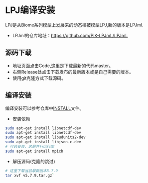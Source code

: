 # LPJ编译安装
LPJ是从Biome系列模型上发展来的动态植被模型LPJ,新的版本是LPJml.
- LPJml的仓库地址：https://github.com/PIK-LPJmL/LPJmL
## 源码下载
- 地址页面点击Code,这里是下载最新的代码master。
- 右侧Release处点击下载发布的最新版本或是自己需要的版本。
- 使用git克隆方式下载源码。

## 编译安装
编译安装可以参考仓库中[INSTALL](https://github.com/PIK-LPJmL/LPJmL/blob/master/INSTALL)文件。
- 安装依赖
```bash
sudo apt-get install libnetcdf-dev
sudo apt-get install libnetcdf-dev
sudo apt-get install libudunits2-dev
sudo apt-get install libjson-c-dev
# 可选安装，这是并行运行库
sudo apt-get install mpich
```
- 解压源码(克隆的跳过)
```bash
# 这里下载当前最新版本5.7.9
tar xvf v5.7.9.tar.gz`
```
